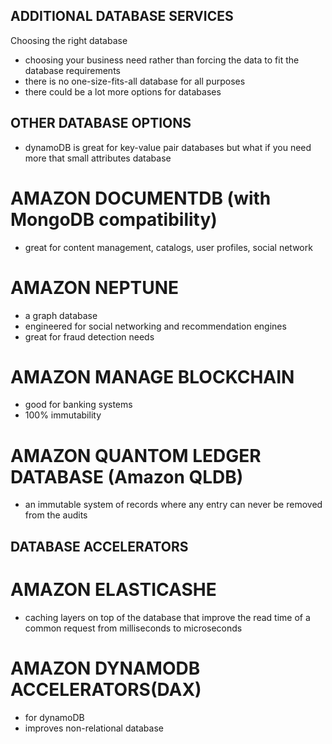 ## ADDITIONAL DATABASE SERVICES

Choosing the right database
- choosing your business need rather than forcing the data to fit the database
requirements
- there is no one-size-fits-all database for all purposes
- there could be a lot more options for databases

## OTHER DATABASE OPTIONS
- dynamoDB is great for key-value pair databases but what if you need more that
small attributes database
# AMAZON DOCUMENTDB (with MongoDB compatibility)
- great for content management, catalogs, user profiles, social network
# AMAZON NEPTUNE
- a graph database
- engineered for social networking and recommendation engines
- great for fraud detection needs
# AMAZON MANAGE BLOCKCHAIN
- good for banking systems
- 100% immutability
# AMAZON QUANTOM LEDGER DATABASE (Amazon QLDB)
- an immutable system of records where any entry can never be removed from the
audits

## DATABASE ACCELERATORS
# AMAZON ELASTICASHE
- caching layers on top of the database that improve the read time of a common
request from milliseconds to microseconds
# AMAZON DYNAMODB ACCELERATORS(DAX)
- for dynamoDB
- improves non-relational database
